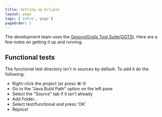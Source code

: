 ```yaml
---
title: Setting up Eclipse
layout: page
tags: ['intro','page']
pageOrder: 1
---
```


The development team uses the [Groovy/Grails Tool Suite(GGTS)](http://grails.org/products/ggts). Here are a few notes on getting it up and running.

## Functional tests

The functional test directory isn't in sources by default. To add it do the following:

* Right-click the project (or press ⌘-I)
* Go to the "Java Build Path" option on the left pane
* Select the "Source" tab if it isn't already
* Add Folder...
* Select test/functional and press 'OK'
* Rejoice!

